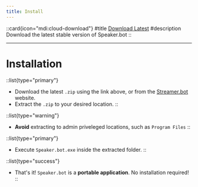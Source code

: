 ```yaml
---
title: Install
---
```


::card{icon="mdi:cloud-download"}
#title
[Download Latest](https://streamer.bot/api/releases/twitchspeaker/latest/download)
#description
Download the latest stable version of Speaker.bot
::

---

# Installation

::list{type="primary"}
- Download the latest `.zip` using the link above, or from the [Streamer.bot](https://streamer.bot) website.
- Extract the `.zip` to your desired location.
::

::list{type="warning"}
- **Avoid** extracting to admin priveleged locations, such as `Program Files`
::

::list{type="primary"}
- Execute `Speaker.bot.exe` inside the extracted folder.
::

::list{type="success"}
- That's it! `Speaker.bot` is a **portable application**. No installation required!
::